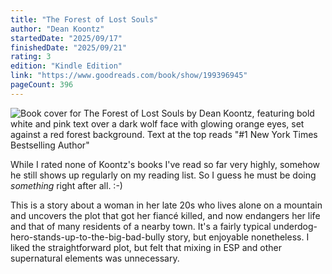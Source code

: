 ```yaml
---
title: "The Forest of Lost Souls"
author: "Dean Koontz"
startedDate: "2025/09/17"
finishedDate: "2025/09/21"
rating: 3
edition: "Kindle Edition"
link: "https://www.goodreads.com/book/show/199396945"
pageCount: 396
---
```


![Book cover for The Forest of Lost Souls by Dean Koontz, featuring bold white and pink text over a dark wolf face with glowing orange eyes, set against a red forest background. Text at the top reads "#1 New York Times Bestselling Author"](https://images-na.ssl-images-amazon.com/images/S/compressed.photo.goodreads.com/books/1717714276i/199396945.jpg)

While I rated none of Koontz's books I've read so far very highly, somehow he still shows up regularly on my reading list. So I guess he must be doing *something* right after all. :-)

This is a story about a woman in her late 20s who lives alone on a mountain and uncovers the plot that got her fiancé killed, and now endangers her life and that of many residents of a nearby town. It's a fairly typical underdog-hero-stands-up-to-the-big-bad-bully story, but enjoyable nonetheless. I liked the straightforward plot, but felt that mixing in ESP and other supernatural elements was unnecessary.